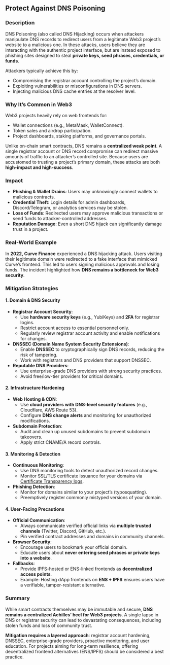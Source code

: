 ## Protect Against DNS Poisoning

### Description
DNS Poisoning (also called DNS Hijacking) occurs when attackers manipulate DNS records to redirect users from a legitimate Web3 project’s website to a malicious one. In these attacks, users believe they are interacting with the authentic project interface, but are instead exposed to phishing sites designed to steal **private keys, seed phrases, credentials, or funds**.

Attackers typically achieve this by:
- Compromising the registrar account controlling the project’s domain.
- Exploiting vulnerabilities or misconfigurations in DNS servers.
- Injecting malicious DNS cache entries at the resolver level.

### Why It’s Common in Web3
Web3 projects heavily rely on web frontends for:
- Wallet connections (e.g., MetaMask, WalletConnect).
- Token sales and airdrop participation.
- Project dashboards, staking platforms, and governance portals.

Unlike on-chain smart contracts, DNS remains a **centralized weak point**. A single registrar account or DNS record compromise can redirect massive amounts of traffic to an attacker’s controlled site. Because users are accustomed to trusting a project’s primary domain, these attacks are both **high-impact and high-success**.

### Impact
- **Phishing & Wallet Drains**: Users may unknowingly connect wallets to malicious contracts.
- **Credential Theft**: Login details for admin dashboards, Discord/Telegram, or analytics services may be stolen.
- **Loss of Funds**: Redirected users may approve malicious transactions or send funds to attacker-controlled addresses.
- **Reputation Damage**: Even a short DNS hijack can significantly damage trust in a project.

### Real-World Example
In **2022, Curve Finance** experienced a DNS hijacking attack. Users visiting their legitimate domain were redirected to a fake interface that mimicked Curve’s frontend. This led to users signing malicious approvals and losing funds. The incident highlighted how **DNS remains a bottleneck for Web3 security**.

### Mitigation Strategies

#### 1. Domain & DNS Security
- **Registrar Account Security**:
  - Use **hardware security keys** (e.g., YubiKeys) and **2FA** for registrar logins.
  - Restrict account access to essential personnel only.
  - Regularly review registrar account activity and enable notifications for changes.
- **DNSSEC (Domain Name System Security Extensions)**:
  - Enable **DNSSEC** to cryptographically sign DNS records, reducing the risk of tampering.
  - Work with registrars and DNS providers that support DNSSEC.
- **Reputable DNS Providers**:
  - Use enterprise-grade DNS providers with strong security practices.
  - Avoid free/low-tier providers for critical domains.

#### 2. Infrastructure Hardening
- **Web Hosting & CDN**:
  - Use **cloud providers with DNS-level security features** (e.g., Cloudflare, AWS Route 53).
  - Configure **DNS change alerts** and monitoring for unauthorized modifications.
- **Subdomain Protection**:
  - Audit and clean up unused subdomains to prevent subdomain takeovers.
  - Apply strict CNAME/A record controls.

#### 3. Monitoring & Detection
- **Continuous Monitoring**:
  - Use DNS monitoring tools to detect unauthorized record changes.
  - Monitor SSL/TLS certificate issuance for your domains via [Certificate Transparency logs](https://crt.sh/).
- **Phishing Detection**:
  - Monitor for domains similar to your project’s (typosquatting).
  - Preemptively register commonly mistyped versions of your domain.

#### 4. User-Facing Precautions
- **Official Communication**:
  - Always communicate verified official links via **multiple trusted channels** (Twitter, Discord, GitHub, etc.).
  - Pin verified contract addresses and domains in community channels.
- **Browser Security**:
  - Encourage users to bookmark your official domain.
  - Educate users about **never entering seed phrases or private keys into a website**.
- **Fallbacks**:
  - Provide IPFS-hosted or ENS-linked frontends as **decentralized access points**.
  - Example: Hosting dApp frontends on **ENS + IPFS** ensures users have a verifiable, tamper-resistant alternative.

### Summary
While smart contracts themselves may be immutable and secure, **DNS remains a centralized Achilles’ heel for Web3 projects**. A single lapse in DNS or registrar security can lead to devastating consequences, including stolen funds and loss of community trust.  

**Mitigation requires a layered approach**: registrar account hardening, DNSSEC, enterprise-grade providers, proactive monitoring, and user education. For projects aiming for long-term resilience, offering decentralized frontend alternatives (ENS/IPFS) should be considered a best practice.